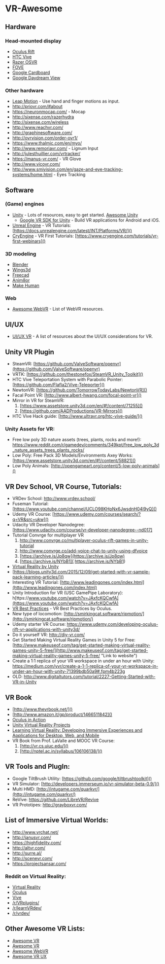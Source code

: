 # VR-Awesome
## Hardware

### Head-mounted display

- [Oculus Rift](https://www.oculus.com/en-us/rift/)
- [HTC Vive](http://www.htcvr.com/)
- [Razer OSVR](http://www.osvr.org/)
- [FOVE](http://www.getfove.com/)
- [Google Cardboard](https://vr.google.com/cardboard/)
- [Google Daydream View](https://vr.google.com/daydream/headset/)

### Other hardware
- [Leap Motion](https://www.leapmotion.com/) - Use hand and finger motions as input.
- http://priovr.com/#about
- https://neuronmocap.com/ - Mocap
- http://sixense.com/razerhydra
- http://sixense.com/wireless
- http://www.reachvr.com/
- http://graphinesoftware.com/
- http://ovrvision.com/order-ovr1/
- https://www.thalmic.com/en/myo/
- http://www.remoriavr.com/ - Lignum Input
- http://julesthuillier.com/vrtracker/ 
- https://manus-vr.com/ - VR Glove
- http://www.vicovr.com/
- http://www.smivision.com/en/gaze-and-eye-tracking-systems/home.html - Eyes Tracking

## Software

### (Game) engines
- [Unity](https://unity3d.com/) - Lots of resources, easy to get started. [Awesome Unity ](https://github.com/RyanNielson/awesome-unity)
  - [Google VR SDK for Unity](https://developers.google.com/vr/unity/#features) - Build VR applications for Android and iOS.
- [Unreal Engine](https://www.unrealengine.com) - VR Tutorials: [https://docs.unrealengine.com/latest/INT/Platforms/VR/]()
- [CryEngine](https://www.cryengine.com) - VR First Tutorials: [https://www.cryengine.com/tutorials/vr-first-webinars]()

### 3D modeling
- [Blender](https://www.blender.org/)
- [Wings3d](http://www.wings3d.com/)
- [Freecad](http://www.freecadweb.org/)
- [Anim8or](http://www.anim8or.com/)
- [Make Human](http://www.makehuman.org/)

### Web
- [Awesome WebVR](https://github.com/wizztjh/awesome-WebVR) - List of WebVR resources.

## UI/UX

- [UI/UX VR](https://github.com/omgmog/ui-ux-vr) - A list of resources about the UI/UX considerations for VR.

## Unity VR Plugin

* SteamVR: [https://github.com/ValveSoftware/openvr](https://github.com/ValveSoftware/openvr)
* VRTK: [https://github.com/thestonefox/SteamVR_Unity_Toolkit]()
* HTC Vive Teleportation System with Parabolic Pointer: [https://github.com/Flafla2/Vive-Teleporter]()
* NewtonVR: [https://github.com/TomorrowTodayLabs/NewtonVR]()
* Facal Point VR: [http://www.albert-hwang.com/focal-point-vr]() 
* Mirror in VR for SteamVR:
	1. [https://www.assetstore.unity3d.com/en/#!/content/71255]()
	2. [https://github.com/AADProductions/VR-Mirrors]()
* HTC Vive Hack guide: [http://www.ultravr.org/htc-vive-guide/]()

### Unity Assets for VR:

* Free low poly 3D nature assets (trees, plants, rocks and more!): https://www.reddit.com/r/gamedev/comments/349kpt/free_low_poly_3d_nature_assets_trees_plants_rocks/
* Low Poly: Free Pack 3D Models/Environments
Axey Works: [https://www.assetstore.unity3d.com/en/#!/content/58821]()
* Low Poly Animals: [http://opengameart.org/content/5-low-poly-animals]()

## VR Dev School, VR Course, Tutorials:

* VRDev School: http://www.vrdev.school/
* Fuseman Tutorial: [https://www.youtube.com/channel/UCLO98KHpNx6JwsdnH04l9yQ]()
* Udemy VR Course: [https://www.udemy.com/courses/search/?q=VR&src=ukw]()
* Udacity VR Developer Nanodegree: [https://www.udacity.com/course/vr-developer-nanodegree--nd017]
* Tutorial Convrge for multiplayer VR
	1. http://www.convrge.co/multiplayer-oculus-rift-games-in-unity-tutorial 
	2. http://www.convrge.co/add-voice-chat-to-unity-using-dfvoice 
	3. [https://archive.is/Jp8qw](https://archive.is/Jp8qw)
	4. [https://archive.is/NYbB1]( https://archive.is/NYbB1)
* [Virtual Reality by Unity](http://unity3d.com/learn/tutorials/topics/virtual-reality/)
* [https://blogs.unity3d.com/2015/12/09/get-started-with-vr-sample-pack-learning-articles/]()
* Interesting VR Tutorial: [http://www.leadingones.com/index.html](http://www.leadingones.com/index.html)
* Unity Introduction for VR (USC GamePipe Laboratory): h[ttps://www.youtube.com/watch?v=JAxfcKQCwfA](https://www.youtube.com/watch?v=JAxfcKQCwfA) 
* [VR Best Practices](https://developer.oculus.com/documentation/intro-vr/latest/concepts/bp_intro/) - VR Best Practices by Oculus.
* New type of locomotion: [http://smirkingcat.software/ripmotion/](http://smirkingcat.software/ripmotion/)
* Udemy starter VR Course: https://www.udemy.com/developing-oculus-rift-vr-applications-with-unity3d/
* Do it yourself VR: [http://diy-vr.com/ ](http://diy-vr.com/)
* Get Started Making Virtual Reality Games in Unity 5 for Free: [http://www.makeuseof.com/tag/get-started-making-virtual-reality-games-unity-5-free/](http://www.makeuseof.com/tag/get-started-making-virtual-reality-games-unity-5-free/ "Link to website")
* Create a 1:1 replica of your VR workspace in under an hour with Unity: https://medium.com/yvr/create-a-1-1-replica-of-your-vr-workspace-in-under-an-hour-with-unity-71399bdb50a9#.fpm4b223g
* OLD: http://www.digitaltutors.com/tutorial/2227-Getting-Started-with-VR-in-Unity

## VR Book
* [http://www.thevrbook.net/]() 
* [http://www.amazon.it/gp/product/1466511842]()
* [Oculus in Action](https://www.amazon.com/Oculus-Action-Bradley-Austin-Davis/dp/1617292192)
* [Unity Virtual Reality Projects](https://www.amazon.it/Virtual-Reality-Projects-Jonathan-Linowes/dp/178398855X)
* [Learning Virtual Reality: Developing Immersive Experiences and Applications for Desktop, Web, and Mobile](https://www.amazon.com/Learning-Virtual-Reality-Experiences-Applications/dp/1491922834/)
* VR Book from Prof. LaValle and MOOC VR Course:
	1. [http://vr.cs.uiuc.edu/]()
	2. [http://nptel.ac.in/syllabus/106106138/]()
	
## VR Tools and PlugIn:

* Google TiltBrush Utility: [https://github.com/google/tiltbrushtoolkit]()
* VR Simulator: [http://developers.immerseum.io/vr-simulator-beta-0.9/]()
* Multi HMD: [http://intugame.com/quarkvr/](http://intugame.com/quarkvr/)
* ReVive: https://github.com/LibreVR/Revive
* VR Prototipes: http://grayboxvr.com/

## List of Immersive Virtual Worlds:
- http://www.vrchat.net/
- http://janusvr.com/
- https://highfidelity.com/
- http://altvr.com/
- http://surre.al/
- http://scenevr.com/
- https://projectsansar.com/

### Reddit on Virtual Reality:
- [Virtual Reality](https://www.reddit.com/r/virtualreality/) 
- [Oculus](https://www.reddit.com/r/oculus/)
- [Vive](https://www.reddit.com/r/vive/) 
- [/r/VRplugins/](https://www.reddit.com/r/VRplugins/)
- [/r/learnVRdev/](https://www.reddit.com/r/learnVRdev/)
- [/r/vrdev/](https://www.reddit.com/r/vrdev/)

## Other Awesome VR Lists:

- [Awesome VR](https://github.com/thejourneydude/awesome_vr)
- [Awesome VR](https://github.com/cjroth/awesome-vr)
- [Awesome WebVR](https://github.com/wizztjh/awesome-WebVR)
- [Awesome VR UX](https://github.com/mauricesvay/awesome-vr-ux)

